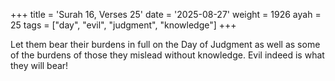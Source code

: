 +++
title = 'Surah 16, Verses 25'
date = '2025-08-27'
weight = 1926
ayah = 25
tags = ["day", "evil", "judgment", "knowledge"]
+++

Let them bear their burdens in full on the Day of Judgment as well as some of the burdens of those they mislead without knowledge. Evil indeed is what they will bear!